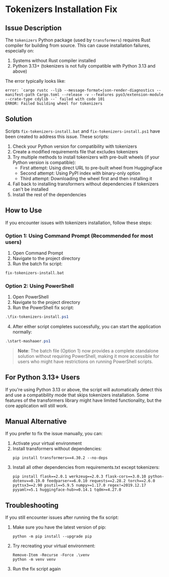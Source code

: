 # Tokenizers Installation Fix

## Issue Description

The `tokenizers` Python package (used by `transformers`) requires Rust compiler for building from source. This can cause installation failures, especially on:

1. Systems without Rust compiler installed
2. Python 3.13+ (tokenizers is not fully compatible with Python 3.13 and above)

The error typically looks like:

```
error: `cargo rustc --lib --message-format=json-render-diagnostics --manifest-path Cargo.toml --release -v --features pyo3/extension-module --crate-type cdylib --` failed with code 101
ERROR: Failed building wheel for tokenizers
```

## Solution

Scripts `fix-tokenizers-install.bat` and `fix-tokenizers-install.ps1` have been created to address this issue. These scripts:

1. Check your Python version for compatibility with tokenizers
2. Create a modified requirements file that excludes tokenizers
3. Try multiple methods to install tokenizers with pre-built wheels (if your Python version is compatible):
   - First attempt: Using direct URL to pre-built wheel from HuggingFace
   - Second attempt: Using PyPI index with binary-only option
   - Third attempt: Downloading the wheel first and then installing it
4. Fall back to installing transformers without dependencies if tokenizers can't be installed
5. Install the rest of the dependencies

## How to Use

If you encounter issues with tokenizers installation, follow these steps:

### Option 1: Using Command Prompt (Recommended for most users)

1. Open Command Prompt
2. Navigate to the project directory
3. Run the batch fix script:

```cmd
fix-tokenizers-install.bat
```

### Option 2: Using PowerShell

1. Open PowerShell
2. Navigate to the project directory
3. Run the PowerShell fix script:

```powershell
.\fix-tokenizers-install.ps1
```

4. After either script completes successfully, you can start the application normally:

```powershell
.\start-mashaaer.ps1
```

> **Note**: The batch file (Option 1) now provides a complete standalone solution without requiring PowerShell, making it more accessible for users who might have restrictions on running PowerShell scripts.

## For Python 3.13+ Users

If you're using Python 3.13 or above, the script will automatically detect this and use a compatibility mode that skips tokenizers installation. Some features of the transformers library might have limited functionality, but the core application will still work.

## Manual Alternative

If you prefer to fix the issue manually, you can:

1. Activate your virtual environment
2. Install transformers without dependencies:
   ```
   pip install transformers==4.30.2 --no-deps
   ```
3. Install all other dependencies from requirements.txt except tokenizers:
   ```
   pip install flask==2.0.1 werkzeug==2.0.3 flask-cors==3.0.10 python-dotenv==0.19.0 feedparser==6.0.10 requests==2.28.2 torch==2.6.0 pyttsx3==2.90 psutil==5.9.5 numpy>=1.17.0 regex!=2019.12.17 pyyaml>=5.1 huggingface-hub>=0.14.1 tqdm>=4.27.0
   ```

## Troubleshooting

If you still encounter issues after running the fix script:

1. Make sure you have the latest version of pip:
   ```
   python -m pip install --upgrade pip
   ```

2. Try recreating your virtual environment:
   ```
   Remove-Item -Recurse -Force .\venv
   python -m venv venv
   ```

3. Run the fix script again
